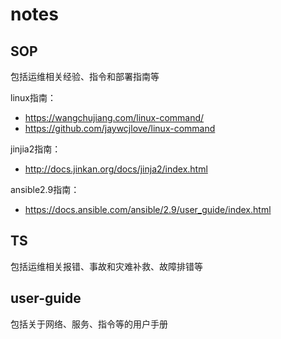 # notes

## SOP

包括运维相关经验、指令和部署指南等

linux指南：

- https://wangchujiang.com/linux-command/
- https://github.com/jaywcjlove/linux-command

jinjia2指南：

- http://docs.jinkan.org/docs/jinja2/index.html

ansible2.9指南：

- https://docs.ansible.com/ansible/2.9/user_guide/index.html



## TS

包括运维相关报错、事故和灾难补救、故障排错等



## user-guide

包括关于网络、服务、指令等的用户手册
